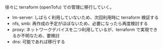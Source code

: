 
徐々に terraform (openTofu) での管理に移行していく。

- lm-server: しばらく利用していないため、次回利用時に terraform 検証する
- nfs, smb: 再作成の予定がほぼないため、必要になったら再度検討する
- proxy: ネットワークデバイスを二つ利用しているが、terraform で実現できるか不明なため、要検討
- dns: 可能であれば移行する
